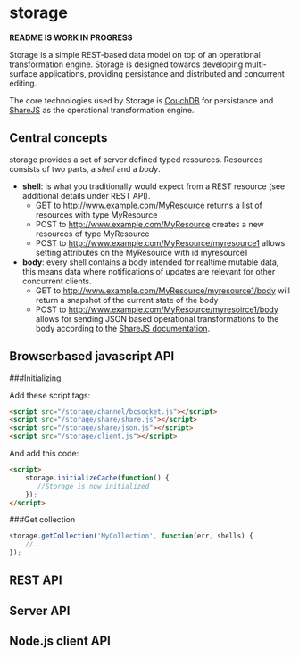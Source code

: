 storage
=======

**README IS WORK IN PROGRESS**

Storage is a simple REST-based data model on top of an operational transformation engine.
Storage is designed towards developing multi-surface applications, providing persistance and distributed and concurrent editing.

The core technologies used by Storage is [CouchDB](http://couchdb.apache.org) for persistance and [ShareJS](http://sharejs.org) as the operational transformation engine.

Central concepts
----------------

storage provides a set of server defined typed resources. Resources consists of two parts, a *shell* and a *body*.

 * **shell**: is what you traditionally would expect from a REST resource (see additional details under REST API).
     + GET to http://www.example.com/MyResource returns a list of resources with type MyResource
     + POST to http://www.example.com/MyResource creates a new resources of type MyResource
     + POST to http://www.example.com/MyResource/myresource1 allows setting attributes on the MyResource with id myresource1
 * **body**: every shell contains a body intended for realtime mutable data, this means data where notifications of updates are relevant for other concurrent clients.
     + GET to http://www.example.com/MyResource/myresource1/body will return a snapshot of the current state of the body
     + POST to http://www.example.com/MyResource/myresoirce1/body allows for sending JSON based operational transformations to the body according to the [ShareJS documentation](https://github.com/josephg/ShareJS/wiki).

Browserbased javascript API
---------------------------


###Initializing

Add these script tags:
```html
<script src="/storage/channel/bcsocket.js"></script>
<script src="/storage/share/share.js"></script>
<script src="/storage/share/json.js"></script>
<script src="/storage/client.js"></script>
```

And add this code:
```html
<script>
    storage.initializeCache(function() {
       //Storage is now initialized 
    });
</script>
```

###Get collection

```javascript
storage.getCollection('MyCollection', function(err, shells) {
    //...
});
```

REST API
--------

Server API
----------

Node.js client API
------------------



